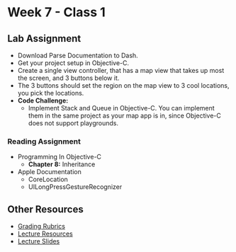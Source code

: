 # Week 7 - Class 1
## Lab Assignment
* Download Parse Documentation to Dash.
* Get your project setup in Objective-C.
* Create a single view controller, that has a map view that takes up most the screen, and 3 buttons below it.
* The 3 buttons should set the region on the map view to 3 cool locations, you pick the locations.
* **Code Challenge:**
	* Implement Stack and Queue in Objective-C. You can implement them in the same project as your map app is in, since Objective-C does not support playgrounds.

### Reading Assignment
* Programming In Objective-C
  * **Chapter 8:** Inheritance
* Apple Documentation
  * CoreLocation
  * UILongPressGestureRecognizer

## Other Resources
* [Grading Rubrics](../../resources/)
* [Lecture Resources](lecture/)
* [Lecture Slides](https://www.icloud.com/keynote/000e-ROI5X3oeYQ3f_MUzdzgA#Week7_Day1)
